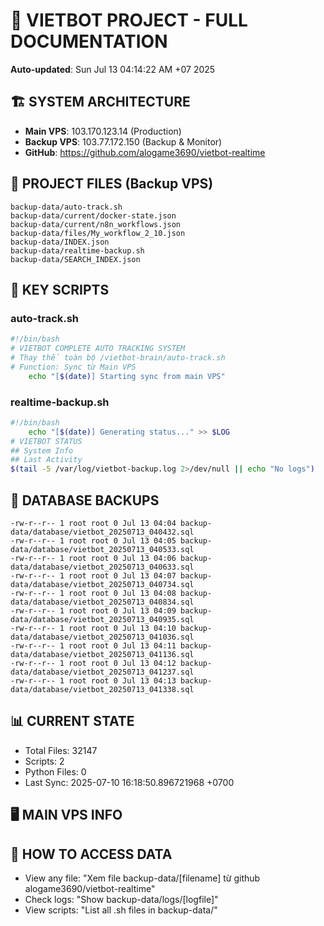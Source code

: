 # 🤖 VIETBOT PROJECT - FULL DOCUMENTATION
**Auto-updated**: Sun Jul 13 04:14:22 AM +07 2025

## 🏗️ SYSTEM ARCHITECTURE
- **Main VPS**: 103.170.123.14 (Production)
- **Backup VPS**: 103.77.172.150 (Backup & Monitor)
- **GitHub**: https://github.com/alogame3690/vietbot-realtime

## 📁 PROJECT FILES (Backup VPS)
```
backup-data/auto-track.sh
backup-data/current/docker-state.json
backup-data/current/n8n_workflows.json
backup-data/files/My_workflow_2_10.json
backup-data/INDEX.json
backup-data/realtime-backup.sh
backup-data/SEARCH_INDEX.json
```

## 🔧 KEY SCRIPTS
### auto-track.sh
```bash
#!/bin/bash
# VIETBOT COMPLETE AUTO TRACKING SYSTEM
# Thay thế toàn bộ /vietbot-brain/auto-track.sh
# Function: Sync từ Main VPS
    echo "[$(date)] Starting sync from main VPS"
```
### realtime-backup.sh
```bash
#!/bin/bash
    echo "[$(date)] Generating status..." >> $LOG
# VIETBOT STATUS
## System Info
## Last Activity
$(tail -5 /var/log/vietbot-backup.log 2>/dev/null || echo "No logs")
```

## 💾 DATABASE BACKUPS
```
-rw-r--r-- 1 root root 0 Jul 13 04:04 backup-data/database/vietbot_20250713_040432.sql
-rw-r--r-- 1 root root 0 Jul 13 04:05 backup-data/database/vietbot_20250713_040533.sql
-rw-r--r-- 1 root root 0 Jul 13 04:06 backup-data/database/vietbot_20250713_040633.sql
-rw-r--r-- 1 root root 0 Jul 13 04:07 backup-data/database/vietbot_20250713_040734.sql
-rw-r--r-- 1 root root 0 Jul 13 04:08 backup-data/database/vietbot_20250713_040834.sql
-rw-r--r-- 1 root root 0 Jul 13 04:09 backup-data/database/vietbot_20250713_040935.sql
-rw-r--r-- 1 root root 0 Jul 13 04:10 backup-data/database/vietbot_20250713_041036.sql
-rw-r--r-- 1 root root 0 Jul 13 04:11 backup-data/database/vietbot_20250713_041136.sql
-rw-r--r-- 1 root root 0 Jul 13 04:12 backup-data/database/vietbot_20250713_041237.sql
-rw-r--r-- 1 root root 0 Jul 13 04:13 backup-data/database/vietbot_20250713_041338.sql
```

## 📊 CURRENT STATE
- Total Files: 32147
- Scripts: 2
- Python Files: 0
- Last Sync: 2025-07-10 16:18:50.896721968 +0700

## 🖥️ MAIN VPS INFO


## 🚨 HOW TO ACCESS DATA
- View any file: "Xem file backup-data/[filename] từ github alogame3690/vietbot-realtime"
- Check logs: "Show backup-data/logs/[logfile]"
- View scripts: "List all .sh files in backup-data/"
